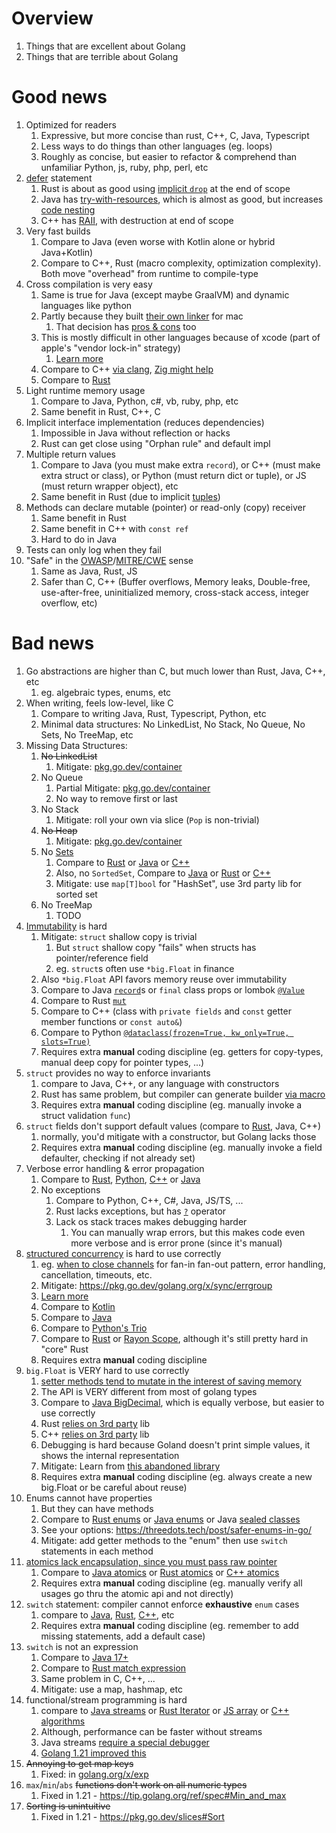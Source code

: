 # Overview

1. Things that are excellent about Golang
1. Things that are terrible about Golang

# Good news

1. Optimized for readers
    1. Expressive, but more concise than rust, C++, C, Java, Typescript
    1. Less ways to do things than other languages (eg. loops)
    1. Roughly as concise, but easier to refactor & comprehend than unfamiliar Python, js, ruby, php, perl, etc
1. [defer](https://go.dev/tour/flowcontrol/12) statement
    1. Rust is about as good using [implicit `drop`](https://doc.rust-lang.org/std/ops/trait.Drop.html) at the end of scope
    1. Java has [try-with-resources](https://docs.oracle.com/javase/tutorial/essential/exceptions/tryResourceClose.html), which is almost as good, but increases [code nesting](https://miro.medium.com/v2/resize:fit:720/1*g4NuK2wpgB5hn_46bvzPmQ.png)
    1. C++ has [RAII](https://en.cppreference.com/w/cpp/language/raii), with destruction at end of scope
1. Very fast builds
    1. Compare to Java (even worse with Kotlin alone or hybrid Java+Kotlin)
    1. Compare to C++, Rust (macro complexity, optimization complexity). Both move "overhead" from runtime to compile-type
1. Cross compilation is very easy
    1. Same is true for Java (except maybe GraalVM) and dynamic languages like python
    1. Partly because they built [their own linker](https://github.com/golang/go/blob/master/src/cmd/link/internal/ld/macho.go) for mac
        1. That decision has [pros & cons](https://www.uber.com/blog/fixing-gos-linker/) too
    1. This is mostly difficult in other languages because of xcode (part of apple's "vendor lock-in" strategy)
        1. [Learn more](https://en.wikipedia.org/wiki/Mach-O)
    1. Compare to C++ [via clang](https://clang.llvm.org/docs/CrossCompilation.html), [Zig might help](https://andrewkelley.me/post/zig-cc-powerful-drop-in-replacement-gcc-clang.html)
    1. Compare to [Rust](https://wapl.es/rust/2019/02/17/rust-cross-compile-linux-to-macos.html/)
1. Light runtime memory usage
    1. Compare to Java, Python, c#, vb, ruby, php, etc
    1. Same benefit in Rust, C++, C
1. Implicit interface implementation (reduces dependencies)
    1. Impossible in Java without reflection or hacks
    1. Rust can get close using "Orphan rule" and default impl
1. Multiple return values
    1. Compare to Java (you must make extra `record`), or C++ (must make extra struct or class), or Python (must return dict or tuple), or JS (must return wrapper object), etc
    1. Same benefit in Rust (due to implicit [tuples](https://doc.rust-lang.org/rust-by-example/primitives/tuples.html))
1. Methods can declare mutable (pointer) or read-only (copy) receiver
    1. Same benefit in Rust
    1. Same benefit in C++ with `const ref`
    1. Hard to do in Java
1. Tests can only log when they fail
1. "Safe" in the [OWASP](https://owasp.org/www-project-top-ten/)/[MITRE/CWE](https://cwe.mitre.org/data/definitions/1337.html) sense    
    1. Same as Java, Rust, JS
    1. Safer than C, C++ (Buffer overflows, Memory leaks, Double-free, use-after-free, uninitialized memory, cross-stack access, integer overflow, etc)


# Bad news
1. Go abstractions are higher than C, but much lower than Rust, Java, C++, etc
    1. eg. algebraic types, enums, etc
1. When writing, feels low-level, like C
    1. Compare to writing Java, Rust, Typescript, Python, etc
    1. Minimal data structures: No LinkedList, No Stack, No Queue, No Sets, No TreeMap, etc
1. Missing Data Structures: 
    1. ~~No LinkedList~~
        1. Mitigate: [pkg.go.dev/container](https://pkg.go.dev/container/list)
    1. No Queue
        1. Partial Mitigate: [pkg.go.dev/container](https://pkg.go.dev/container/list)
        1. No way to remove first or last
    1. No Stack
        1. Mitigate: roll your own via slice (`Pop` is non-trivial)    
    1. ~~No Heap~~
        1. Mitigate: [pkg.go.dev/container](https://pkg.go.dev/container/heap)
    1. No [Sets](https://en.wikipedia.org/wiki/Set_(abstract_data_type))
        1. Compare to [Rust](https://doc.rust-lang.org/std/collections/struct.HashSet.html) or [Java](https://docs.oracle.com/en/java/javase/20/docs/api/java.base/java/util/Set.html) or [C++](https://cplusplus.com/reference/unordered_set/unordered_set/)
        1. Also, no `SortedSet`, Compare to [Java](https://docs.oracle.com/en/java/javase/20/docs/api/java.base/java/util/SortedSet.html) or [Rust](https://doc.rust-lang.org/stable/std/collections/struct.BTreeSet.html) or [C++](https://en.cppreference.com/w/cpp/container/set)
        1. Mitigate: use `map[T]bool` for "HashSet", use 3rd party lib for sorted set
    1. No TreeMap
        1. TODO    
1. [Immutability](../common/immutability.md) is hard
    1. Mitigate: `struct` shallow copy is trivial
        1. But `struct` shallow copy "fails" when structs has pointer/reference field
        1. eg. `struct`s often use `*big.Float` in finance
    1. Also `*big.Float` API favors memory reuse over immutability
    1. Compare to Java [`record`](https://docs.oracle.com/en/java/javase/17/language/records.html#GUID-6699E26F-4A9B-4393-A08B-1E47D4B2D263)s or `final` class props or lombok [`@Value`](https://projectlombok.org/features/Value)
    1. Compare to Rust [`mut`](https://doc.rust-lang.org/std/keyword.mut.html)
    1. Compare to C++ (class with `private fields` and `const` getter member functions or `const auto&`)
    1. Compare to Python [`@dataclass(frozen=True, kw_only=True, slots=True)`](https://docs.python.org/3/library/dataclasses.html)    
    1. Requires extra **manual** coding discipline (eg. getters for copy-types, manual deep copy for pointer types, ...)
1. `struct` provides no way to enforce invariants
    1. compare to Java, C++, or any language with constructors
    1. Rust has same problem, but compiler can generate builder [via macro](https://docs.rs/derive_builder/latest/derive_builder/)
    1. Requires extra **manual** coding discipline (eg. manually invoke a struct validation `func`)
1. `struct` fields don't support default values (compare to [Rust](https://doc.rust-lang.org/std/default/trait.Default.html), Java, C++)
    1. normally, you'd mitigate with a constructor, but Golang lacks those
    1. Requires extra **manual** coding discipline (eg. manually invoke a field defaulter, checking if not already set)
1. Verbose error handling & error propagation
    1. Compare to [Rust](https://doc.rust-lang.org/rust-by-example/std/result/question_mark.html), [Python](https://docs.python.org/3/library/exceptions.html), [C++](https://cplusplus.com/doc/tutorial/exceptions/) or [Java](https://docs.oracle.com/javase/tutorial/essential/exceptions/index.html)        
    1. No exceptions
        1. Compare to Python, C++, C#, Java, JS/TS, ...
        1. Rust lacks exceptions, but has [`?`](https://doc.rust-lang.org/std/ops/trait.Try.html) operator
        1. Lack os stack traces makes debugging harder
            1. You can manually wrap errors, but this makes code even more verbose and is error prone (since it's manual) 
1. [structured concurrency](https://en.wikipedia.org/wiki/Structured_concurrency) is hard to use correctly
    1. eg. [when to close channels](https://udhos.github.io/golang-concurrency-tricks/) for fan-in fan-out pattern, error handling, cancellation, timeouts, etc.
    1. Mitigate: https://pkg.go.dev/golang.org/x/sync/errgroup
    1. [Learn more](https://vorpus.org/blog/notes-on-structured-concurrency-or-go-statement-considered-harmful/)
    1. Compare to [Kotlin](https://kotlinlang.org/docs/coroutines-basics.html#scope-builder-and-concurrency)
    1. Compare to [Java](https://openjdk.org/jeps/453)
    1. Compare to [Python's Trio](https://github.com/python-trio/trio)
    1. Compare to [Rust](https://rust-lang.github.io/async-book/03_async_await/01_chapter.html) or [Rayon Scope](https://docs.rs/rayon/latest/rayon/fn.scope.html), although it's still pretty hard in "core" Rust
    1. Requires extra **manual** coding discipline
1. `big.Float` is VERY hard to use correctly
    1. [setter methods tend to mutate in the interest of saving memory](https://pkg.go.dev/math/big)
    1. The API is VERY different from most of golang types
    1. Compare to [Java BigDecimal](https://docs.oracle.com/en/java/javase/20/docs/api/java.base/java/math/BigDecimal.html#%3Cinit%3E(java.math.BigInteger)), which is equally verbose, but easier to use correctly
    1. Rust [relies on 3rd party](https://github.com/rust-num/num) lib
    1. C++ [relies on 3rd party](https://gmplib.org/) lib
    1. Debugging is hard because Goland doesn't print simple values, it shows the internal representation
    1. Mitigate: Learn from [this abandoned library](https://github.com/sdcoffey/big)
    1. Requires extra **manual** coding discipline (eg. always create a new big.Float or be careful about reuse)
1. Enums cannot have properties
    1. But they can have methods
    1. Compare to [Rust enums](https://doc.rust-lang.org/book/ch06-01-defining-an-enum.html) or [Java enums](https://docs.oracle.com/javase/tutorial/java/javaOO/enum.html) or Java [sealed classes](https://docs.oracle.com/en/java/javase/20/language/sealed-classes-and-interfaces.html)
    1. See your options: https://threedots.tech/post/safer-enums-in-go/
    1. Mitigate: add getter methods to the "enum" then use `switch` statements in each method
1. [atomics lack encapsulation, since you must pass raw pointer](https://pkg.go.dev/sync/atomic#AddInt64)
    1. Compare to [Java atomics](https://docs.oracle.com/en/java/javase/20/docs/api/java.base/java/util/concurrent/atomic/package-summary.html) or [Rust atomics](https://doc.rust-lang.org/std/sync/atomic/) or [C++ atomics](https://en.cppreference.com/w/cpp/atomic/atomic)
    1. Requires extra **manual** coding discipline (eg. manually verify all usages go thru the atomic api and not directly)    
1. `switch` statement: compiler cannot enforce **exhaustive** `enum` cases
    1. compare to [Java](https://docs.oracle.com/en/java/javase/17/language/switch-expressions.html), [Rust](https://rustc-dev-guide.rust-lang.org/pat-exhaustive-checking.html), [C++](https://abseil.io/tips/147),  etc
    1. Requires extra **manual** coding discipline (eg. remember to add missing statements, add a default case)
1. `switch` is not an expression
    1. Compare to [Java 17+](https://docs.oracle.com/en/java/javase/17/language/switch-expressions.html)
    1. Compare to [Rust match expression](https://doc.rust-lang.org/reference/expressions/match-expr.html)
    1. Same problem in C, C++, ...
    1. Mitigate: use a map, hashmap, etc
1. functional/stream programming is hard
    1. compare to [Java streams](https://docs.oracle.com/en/java/javase/20/docs/api/java.base/java/util/stream/Stream.html) or [Rust Iterator](https://doc.rust-lang.org/std/iter/trait.Iterator.html) or [JS array](https://developer.mozilla.org/en-US/docs/Web/JavaScript/Reference/Global_Objects/Array) or [C++ algorithms](https://en.cppreference.com/w/cpp/algorithm)
    1. Although, performance can be faster without streams
    1. Java streams [require a special debugger](https://www.jetbrains.com/idea/guide/tips/debugging-streams/)
    1. [Golang 1.21 improved this](https://pkg.go.dev/slices)
1. ~~Annoying to get map keys~~
    1. Fixed: in [golang.org/x/exp](https://pkg.go.dev/golang.org/x/exp@v0.0.0-20240707233637-46b078467d37/maps)
1. `max`/`min`/`abs` ~~functions don't work on all numeric types~~
    1. Fixed in 1.21 - https://tip.golang.org/ref/spec#Min_and_max
1. ~~Sorting is unintuitive~~
    1. Fixed in 1.21 - https://pkg.go.dev/slices#Sort
